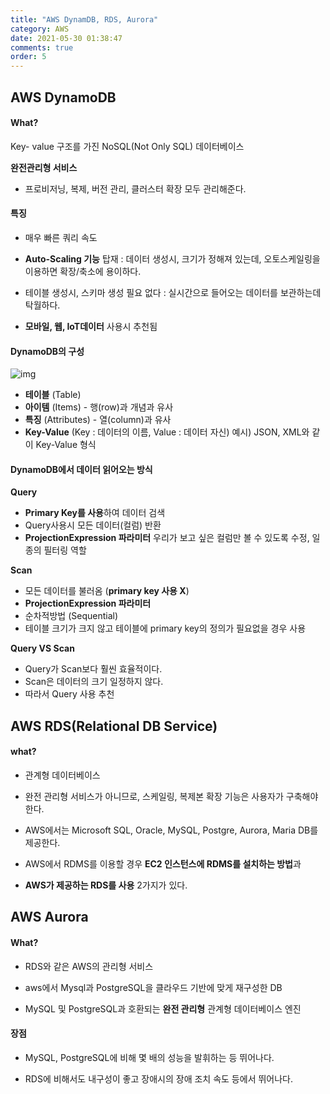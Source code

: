 ```yaml
---
title: "AWS DynamDB, RDS, Aurora"
category: AWS
date: 2021-05-30 01:38:47
comments: true
order: 5
---
```




## AWS DynamoDB

#### What?

Key- value 구조를 가진 NoSQL(Not Only SQL) 데이터베이스

**완전관리형 서비스** 

- 프로비저닝, 복제, 버전 관리, 클러스터 확장 모두 관리해준다.

#### 특징

- 매우 빠른 쿼리 속도

- **Auto-Scaling 기능** 탑재 : 데이터 생성시, 크기가 정해져 있는데, 오토스케일링을 이용하면 확장/축소에 용이하다.

- 테이블 생성시, 스키마 생성 필요 없다 : 실시간으로 들어오는 데이터를 보관하는데 탁월하다.

- **모바일, 웹, IoT데이터** 사용시 추천됨

#### DynamoDB의 구성

![img](https://media.vlpt.us/images/songa29/post/7e8e94b2-207d-4bfd-ba24-a8cb5612b135/image.png)

- **테이블** (Table)
- **아이템** (Items) - 행(row)과 개념과 유사
- **특징** (Attributes) - 열(column)과 유사
- **Key-Value** (Key : 데이터의 이름, Value : 데이터 자신)
  예시) JSON, XML와 같이 Key-Value 형식

#### DynamoDB에서 데이터 읽어오는 방식

**Query**

- **Primary Key를 사용**하여 데이터 검색
- Query사용시 모든 데이터(컬럼) 반환
- **ProjectionExpression 파라미터**
  우리가 보고 싶은 컬럼만 볼 수 있도록 수정, 일종의 필터링 역할

**Scan**

- 모든 데이터를 불러옴 (**primary key 사용 X**)
- **ProjectionExpression 파라미터**
- 순차적방법 (Sequential)
- 테이블 크기가 크지 않고 테이블에 primary key의 정의가 필요없을 경우 사용

**Query VS Scan**

- Query가 Scan보다 훨씬 효율적이다.
- Scan은 데이터의 크기 일정하지 않다.
- 따라서 Query 사용 추천



## AWS RDS(Relational DB Service)

#### what?

- 관계형 데이터베이스

- 완전 관리형 서비스가 아니므로, 스케일링, 복제본 확장 기능은 사용자가 구축해야 한다.

- AWS에서는 Microsoft SQL, Oracle, MySQL, Postgre, Aurora, Maria DB를 제공한다.

- AWS에서 RDMS를 이용할 경우 **EC2 인스턴스에 RDMS를 설치하는 방법**과

- **AWS가 제공하는 RDS를 사용** 2가지가 있다.



## AWS Aurora

#### What?

- RDS와 같은 AWS의 관리형 서비스

- aws에서 Mysql과 PostgreSQL을 클라우드 기반에 맞게 재구성한 DB

- MySQL 및 PostgreSQL과 호환되는 **완전 관리형** 관계형 데이터베이스 엔진

#### 장점

- MySQL, PostgreSQL에 비해 몇 배의 성능을 발휘하는 등 뛰어나다.

- RDS에 비해서도 내구성이 좋고 장애시의 장애 조치 속도 등에서 뛰어나다.
